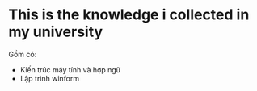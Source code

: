 # This is the knowledge i collected in my university
Gồm có:
- Kiến trúc máy tính và hợp ngữ
- Lập trình winform
